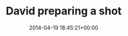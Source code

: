 ---
title:		"David preparing a shot"
type:		"photos"
mediatype:		"upload"
location:		"Berlin, Germany"
date:		"2014-04-19 18:45:21+00:00"
album:		"people"
filename:		"david-oliveira.md"
series:		"unicorns"
cl_public_id:		"people/david-oliveira"
cl_version:		1497005411
format:		"tiff"
bytes:		6419976
width:		2158
height:		1440
colours:
- "#AFB745"
- "#2C2314"
- "#886243"
- "#83683E"
- "#C0B94F"
- "#909934"
- "#C9976E"
- "#838E13"
- "#C8A669"
- "#928C37"
- "#201805"
- "#3C2819"
- "#2E2D27"
- "#7A8E33"
- "#7C726C"
- "#898313"
- "#677D10"
- "#171A0D"
- "#261406"
- "#232903"
- "#2A2F2E"
- "#A6B020"
- "#BDB31E"
exposure_mode:		"Auto"
program:		"Program AE"
aperture:		"2.8"
focal_length:		"95.0 mm"
iso:		"640"
shutter_speed:		"1/400"
metering:		"Multi-segment"
flash:		"Off, Did not fire"
white_balance:		"As Shot"
colour_temp:		"6300"
has_crop:		"false"
orientation:		"Horizontal (normal)"
camera_model:		"NIKON D800"
lens_info:		"70-200mm f/2.8"
artist:		"No artist info"
x_resolution:		"300"
y_resolution:		"300"
---